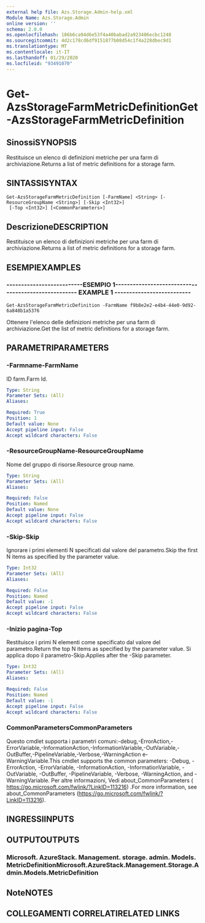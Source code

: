 ```yaml
---
external help file: Azs.Storage.Admin-help.xml
Module Name: Azs.Storage.Admin
online version: ''
schema: 2.0.0
ms.openlocfilehash: 186b6ca94d6e53f4a40babad2a923406ecbc1248
ms.sourcegitcommit: 4d2c178cd6df9151877b08d54c1f4a228dbec9d1
ms.translationtype: MT
ms.contentlocale: it-IT
ms.lasthandoff: 01/29/2020
ms.locfileid: "93491070"
---
```

# <span data-ttu-id="c042f-101">Get-AzsStorageFarmMetricDefinition</span><span class="sxs-lookup"><span data-stu-id="c042f-101">Get-AzsStorageFarmMetricDefinition</span></span>

## <span data-ttu-id="c042f-102">Sinossi</span><span class="sxs-lookup"><span data-stu-id="c042f-102">SYNOPSIS</span></span>
<span data-ttu-id="c042f-103">Restituisce un elenco di definizioni metriche per una farm di archiviazione.</span><span class="sxs-lookup"><span data-stu-id="c042f-103">Returns a list of metric definitions for a storage farm.</span></span>

## <span data-ttu-id="c042f-104">SINTASSI</span><span class="sxs-lookup"><span data-stu-id="c042f-104">SYNTAX</span></span>

```
Get-AzsStorageFarmMetricDefinition [-FarmName] <String> [-ResourceGroupName <String>] [-Skip <Int32>]
 [-Top <Int32>] [<CommonParameters>]
```

## <span data-ttu-id="c042f-105">Descrizione</span><span class="sxs-lookup"><span data-stu-id="c042f-105">DESCRIPTION</span></span>
<span data-ttu-id="c042f-106">Restituisce un elenco di definizioni metriche per una farm di archiviazione.</span><span class="sxs-lookup"><span data-stu-id="c042f-106">Returns a list of metric definitions for a storage farm.</span></span>

## <span data-ttu-id="c042f-107">ESEMPI</span><span class="sxs-lookup"><span data-stu-id="c042f-107">EXAMPLES</span></span>

### <span data-ttu-id="c042f-108">--------------------------ESEMPIO 1--------------------------</span><span class="sxs-lookup"><span data-stu-id="c042f-108">-------------------------- EXAMPLE 1 --------------------------</span></span>
```
Get-AzsStorageFarmMetricDefinition -FarmName f9b8e2e2-e4b4-44e0-9d92-6a848b1a5376
```

<span data-ttu-id="c042f-109">Ottenere l'elenco delle definizioni metriche per una farm di archiviazione.</span><span class="sxs-lookup"><span data-stu-id="c042f-109">Get the list of metric definitions for a storage farm.</span></span>

## <span data-ttu-id="c042f-110">PARAMETRI</span><span class="sxs-lookup"><span data-stu-id="c042f-110">PARAMETERS</span></span>

### <span data-ttu-id="c042f-111">-Farmname</span><span class="sxs-lookup"><span data-stu-id="c042f-111">-FarmName</span></span>
<span data-ttu-id="c042f-112">ID farm.</span><span class="sxs-lookup"><span data-stu-id="c042f-112">Farm Id.</span></span>

```yaml
Type: String
Parameter Sets: (All)
Aliases: 

Required: True
Position: 1
Default value: None
Accept pipeline input: False
Accept wildcard characters: False
```

### <span data-ttu-id="c042f-113">-ResourceGroupName</span><span class="sxs-lookup"><span data-stu-id="c042f-113">-ResourceGroupName</span></span>
<span data-ttu-id="c042f-114">Nome del gruppo di risorse.</span><span class="sxs-lookup"><span data-stu-id="c042f-114">Resource group name.</span></span>

```yaml
Type: String
Parameter Sets: (All)
Aliases: 

Required: False
Position: Named
Default value: None
Accept pipeline input: False
Accept wildcard characters: False
```

### <span data-ttu-id="c042f-115">-Skip</span><span class="sxs-lookup"><span data-stu-id="c042f-115">-Skip</span></span>
<span data-ttu-id="c042f-116">Ignorare i primi elementi N specificati dal valore del parametro.</span><span class="sxs-lookup"><span data-stu-id="c042f-116">Skip the first N items as specified by the parameter value.</span></span>

```yaml
Type: Int32
Parameter Sets: (All)
Aliases: 

Required: False
Position: Named
Default value: -1
Accept pipeline input: False
Accept wildcard characters: False
```

### <span data-ttu-id="c042f-117">-Inizio pagina</span><span class="sxs-lookup"><span data-stu-id="c042f-117">-Top</span></span>
<span data-ttu-id="c042f-118">Restituisce i primi N elementi come specificato dal valore del parametro.</span><span class="sxs-lookup"><span data-stu-id="c042f-118">Return the top N items as specified by the parameter value.</span></span>
<span data-ttu-id="c042f-119">Si applica dopo il parametro-Skip.</span><span class="sxs-lookup"><span data-stu-id="c042f-119">Applies after the -Skip parameter.</span></span>

```yaml
Type: Int32
Parameter Sets: (All)
Aliases: 

Required: False
Position: Named
Default value: -1
Accept pipeline input: False
Accept wildcard characters: False
```

### <span data-ttu-id="c042f-120">CommonParameters</span><span class="sxs-lookup"><span data-stu-id="c042f-120">CommonParameters</span></span>
<span data-ttu-id="c042f-121">Questo cmdlet supporta i parametri comuni:-debug,-ErrorAction,-ErrorVariable,-InformationAction,-InformationVariable,-OutVariable,-OutBuffer,-PipelineVariable,-Verbose,-WarningAction e-WarningVariable.</span><span class="sxs-lookup"><span data-stu-id="c042f-121">This cmdlet supports the common parameters: -Debug, -ErrorAction, -ErrorVariable, -InformationAction, -InformationVariable, -OutVariable, -OutBuffer, -PipelineVariable, -Verbose, -WarningAction, and -WarningVariable.</span></span> <span data-ttu-id="c042f-122">Per altre informazioni, Vedi about_CommonParameters ( https://go.microsoft.com/fwlink/?LinkID=113216) .</span><span class="sxs-lookup"><span data-stu-id="c042f-122">For more information, see about_CommonParameters (https://go.microsoft.com/fwlink/?LinkID=113216).</span></span>

## <span data-ttu-id="c042f-123">INGRESSI</span><span class="sxs-lookup"><span data-stu-id="c042f-123">INPUTS</span></span>

## <span data-ttu-id="c042f-124">OUTPUT</span><span class="sxs-lookup"><span data-stu-id="c042f-124">OUTPUTS</span></span>

### <span data-ttu-id="c042f-125">Microsoft. AzureStack. Management. storage. admin. Models. MetricDefinition</span><span class="sxs-lookup"><span data-stu-id="c042f-125">Microsoft.AzureStack.Management.Storage.Admin.Models.MetricDefinition</span></span>

## <span data-ttu-id="c042f-126">Note</span><span class="sxs-lookup"><span data-stu-id="c042f-126">NOTES</span></span>

## <span data-ttu-id="c042f-127">COLLEGAMENTI CORRELATI</span><span class="sxs-lookup"><span data-stu-id="c042f-127">RELATED LINKS</span></span>

